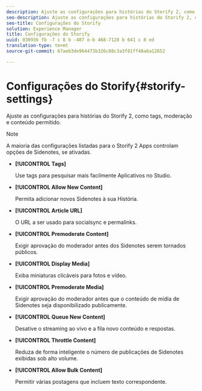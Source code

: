 ```yaml
---
description: Ajuste as configurações para histórias do Storify 2, como tags, moderação e conteúdo permitido.
seo-description: Ajuste as configurações para histórias do Storify 2, como tags, moderação e conteúdo permitido.
seo-title: Configurações do Storify
solution: Experience Manager
title: Configurações do Storify
uuid: 030936 fb -7 c 8 b -487 e-b 468-7128 b 641 c 8 ed
translation-type: tm+mt
source-git-commit: 67aeb3de964473b326c88c3a3f81ff48a6a12652

---
```



# Configurações do Storify{#storify-settings}

Ajuste as configurações para histórias do Storify 2, como tags, moderação e conteúdo permitido.

>[!NOTE]
>
>A maioria das configurações listadas para o Storify 2 Apps controlam opções de Sidenotes, se ativadas.

* **[!UICONTROL Tags]**

   Use tags para pesquisar mais facilmente Aplicativos no Studio.

* **[!UICONTROL Allow New Content]**

   Permita adicionar novos Sidenotes à sua História.

* **[!UICONTROL Article URL]**

   O URL a ser usado para socialsync e permalinks.

* **[!UICONTROL Premoderate Content]**

   Exigir aprovação do moderador antes dos Sidenotes serem tornados públicos.

* **[!UICONTROL Display Media]**

   Exiba miniaturas clicáveis para fotos e vídeo.

* **[!UICONTROL Premoderate Media]**

   Exigir aprovação do moderador antes que o conteúdo de mídia de Sidenotes seja disponibilizado publicamente.

* **[!UICONTROL Queue New Content]**

   Desative o streaming ao vivo e a fila novo conteúdo e respostas.

* **[!UICONTROL Throttle Content]**

   Reduza de forma inteligente o número de publicações de Sidenotes exibidas sob alto volume.

* **[!UICONTROL Allow Bulk Content]**

   Permitir várias postagens que incluem texto correspondente.

